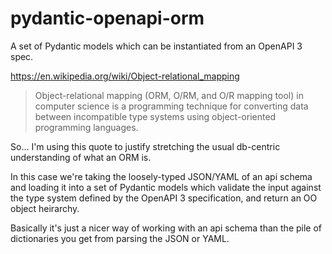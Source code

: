 # pydantic-openapi-orm
A set of Pydantic models which can be instantiated from an OpenAPI 3 spec.

https://en.wikipedia.org/wiki/Object-relational_mapping
> Object-relational mapping (ORM, O/RM, and O/R mapping tool) in computer science is a programming technique for converting data between incompatible type systems using object-oriented programming languages.

So... I'm using this quote to justify stretching the usual db-centric understanding of what an ORM is.

In this case we're taking the loosely-typed JSON/YAML of an api schema and loading it into a set of Pydantic models which validate the input against the type system defined by the OpenAPI 3 specification, and return an OO object heirarchy.

Basically it's just a nicer way of working with an api schema than the pile of dictionaries you get from parsing the JSON or YAML.
